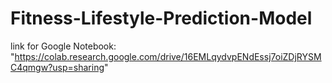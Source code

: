 # Fitness-Lifestyle-Prediction-Model
link for Google Notebook: "https://colab.research.google.com/drive/16EMLqydvpENdEssj7oiZDjRYSMC4qmgw?usp=sharing"
